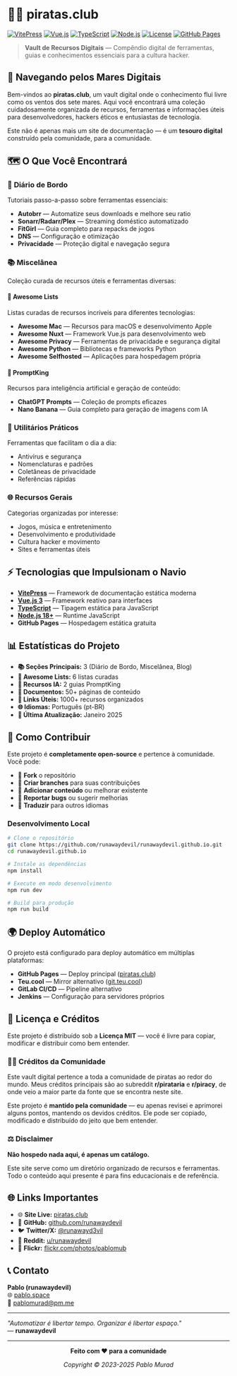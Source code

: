 # 🏴‍☠️ piratas.club

[![VitePress](https://img.shields.io/badge/VitePress-1.5.0-646CFF?style=for-the-badge&logo=vitepress&logoColor=white)](https://vitepress.dev/)
[![Vue.js](https://img.shields.io/badge/Vue.js-3.5.22-4FC08D?style=for-the-badge&logo=vue.js&logoColor=white)](https://vuejs.org/)
[![TypeScript](https://img.shields.io/badge/TypeScript-5.0.0-3178C6?style=for-the-badge&logo=typescript&logoColor=white)](https://www.typescriptlang.org/)
[![Node.js](https://img.shields.io/badge/Node.js-18+-339933?style=for-the-badge&logo=node.js&logoColor=white)](https://nodejs.org/)
[![License](https://img.shields.io/badge/License-MIT-green?style=for-the-badge)](https://opensource.org/licenses/MIT)
[![GitHub Pages](https://img.shields.io/badge/GitHub%20Pages-222222?style=for-the-badge&logo=github&logoColor=white)](https://pages.github.com/)

> **Vault de Recursos Digitais** — Compêndio digital de ferramentas, guias e conhecimentos essenciais para a cultura hacker.

## 🌊 Navegando pelos Mares Digitais

Bem-vindos ao **piratas.club**, um vault digital onde o conhecimento flui livre como os ventos dos sete mares. Aqui você encontrará uma coleção cuidadosamente organizada de recursos, ferramentas e informações úteis para desenvolvedores, hackers éticos e entusiastas de tecnologia.

Este não é apenas mais um site de documentação — é um **tesouro digital** construído pela comunidade, para a comunidade.

## 🗺️ O Que Você Encontrará

### 📖 **Diário de Bordo**
Tutoriais passo-a-passo sobre ferramentas essenciais:
- **Autobrr** — Automatize seus downloads e melhore seu ratio
- **Sonarr/Radarr/Plex** — Streaming doméstico automatizado
- **FitGirl** — Guia completo para repacks de jogos
- **DNS** — Configuração e otimização
- **Privacidade** — Proteção digital e navegação segura

### 📚 **Miscelânea**
Coleção curada de recursos úteis e ferramentas diversas:

#### 🌟 **Awesome Lists**
Listas curadas de recursos incríveis para diferentes tecnologias:
- **Awesome Mac** — Recursos para macOS e desenvolvimento Apple
- **Awesome Nuxt** — Framework Vue.js para desenvolvimento web
- **Awesome Privacy** — Ferramentas de privacidade e segurança digital
- **Awesome Python** — Bibliotecas e frameworks Python
- **Awesome Selfhosted** — Aplicações para hospedagem própria

#### 🤖 **PromptKing**
Recursos para inteligência artificial e geração de conteúdo:
- **ChatGPT Prompts** — Coleção de prompts eficazes
- **Nano Banana** — Guia completo para geração de imagens com IA

### 🔧 **Utilitários Práticos**
Ferramentas que facilitam o dia a dia:
- Antivírus e segurança
- Nomenclaturas e padrões
- Coletâneas de privacidade
- Referências rápidas

### 🌐 **Recursos Gerais**
Categorias organizadas por interesse:
- Jogos, música e entretenimento
- Desenvolvimento e produtividade
- Cultura hacker e movimento
- Sites e ferramentas úteis

## ⚡ Tecnologias que Impulsionam o Navio

- **[VitePress](https://vitepress.dev/)** — Framework de documentação estática moderna
- **[Vue.js 3](https://vuejs.org/)** — Framework reativo para interfaces
- **[TypeScript](https://www.typescriptlang.org/)** — Tipagem estática para JavaScript
- **[Node.js 18+](https://nodejs.org/)** — Runtime JavaScript
- **GitHub Pages** — Hospedagem estática gratuita

## 📊 Estatísticas do Projeto

- **📚 Seções Principais:** 3 (Diário de Bordo, Miscelânea, Blog)
- **🌟 Awesome Lists:** 6 listas curadas
- **🤖 Recursos IA:** 2 guias PromptKing
- **📖 Documentos:** 50+ páginas de conteúdo
- **🔗 Links Úteis:** 1000+ recursos organizados
- **🌐 Idiomas:** Português (pt-BR)
- **📅 Última Atualização:** Janeiro 2025

## 🚀 Como Contribuir

Este projeto é **completamente open-source** e pertence à comunidade. Você pode:

- 🍴 **Fork** o repositório
- 🌿 **Criar branches** para suas contribuições
- 📝 **Adicionar conteúdo** ou melhorar existente
- 🐛 **Reportar bugs** ou sugerir melhorias
- 📖 **Traduzir** para outros idiomas

### Desenvolvimento Local

```bash
# Clone o repositório
git clone https://github.com/runawaydevil/runawaydevil.github.io.git
cd runawaydevil.github.io

# Instale as dependências
npm install

# Execute em modo desenvolvimento
npm run dev

# Build para produção
npm run build
```

## 🌍 Deploy Automático

O projeto está configurado para deploy automático em múltiplas plataformas:

- **GitHub Pages** — Deploy principal ([piratas.club](https://piratas.club))
- **Teu.cool** — Mirror alternativo ([git.teu.cool](https://git.teu.cool))
- **GitLab CI/CD** — Pipeline alternativo
- **Jenkins** — Configuração para servidores próprios

## 📜 Licença e Créditos

Este projeto é distribuído sob a **Licença MIT** — você é livre para copiar, modificar e distribuir como bem entender.

### 🏴‍☠️ Créditos da Comunidade

Este vault digital pertence a toda a comunidade de piratas ao redor do mundo. Meus créditos principais são ao subreddit **r/pirataria** e **r/piracy**, de onde veio a maior parte da fonte que se encontra neste site.

Este projeto é **mantido pela comunidade** — eu apenas revisei e aprimorei alguns pontos, mantendo os devidos créditos. Ele pode ser copiado, modificado e distribuído do jeito que bem entender.

### ⚖️ Disclaimer

**Não hospedo nada aqui, é apenas um catálogo.**

Este site serve como um diretório organizado de recursos e ferramentas. Todo o conteúdo aqui presente é para fins educacionais e de referência.

## 🌐 Links Importantes

- 🌐 **Site Live:** [piratas.club](https://piratas.club)
- 🐙 **GitHub:** [github.com/runawaydevil](https://github.com/runawaydevil)
- 🐦 **Twitter/X:** [@runawayd3vil](https://x.com/runawayd3vil)
- 🧠 **Reddit:** [u/runawaydevil](https://reddit.com/u/runawaydevil)
- 📸 **Flickr:** [flickr.com/photos/pablomub](https://flickr.com/photos/pablomub/)

## 📞 Contato

**Pablo (runawaydevil)**  
🌐 [pablo.space](https://pablo.space)  
📧 pablomurad@pm.me

---

*"Automatizar é libertar tempo. Organizar é libertar espaço."*  
— **runawaydevil**

---

<div align="center">

**Feito com ❤️ para a comunidade**

*Copyright © 2023-2025 Pablo Murad*

</div>
